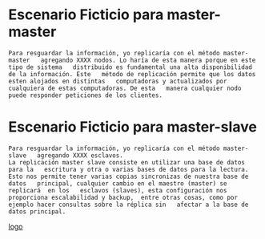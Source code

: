 [logo]: http://www.google.com/images/logo.gif

# Escenario Ficticio para master-master

    Para resguardar la información, yo replicaría con el método master-master   agregando XXXX nodos. Lo haría de esta manera porque en este tipo de sistema   distribuido es fundamental una alta disponibilidad de la información. Este   método de replicación permite que los datos esten alojados en distintas   computadoras y actualizados por cualquiera de estas computadoras. De esta   manera cualquier nodo puede responder peticiones de los clientes.  

# Escenario Ficticio para master-slave

    Para resguardar la información, yo replicaría con el método master-slave   agregando XXXX esclavos.  
    La replicación master slave consiste en utilizar una base de datos para la   escritura y otra o varias bases de datos para la lectura.  
    Esto nos permite tener varias copias sincronizas de nuestra base de datos   principal, cualquier cambio en el maestro (master) se replicará  en los   esclavos (slaves), esta configuración nos proporciona escalabilidad y backup,  entre otras cosas, como por ejemplo hacer consultas sobre la réplica sin   afectar a la base de datos principal.  

[logo]